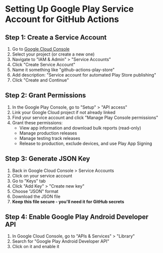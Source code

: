 # Setting Up Google Play Service Account for GitHub Actions

## Step 1: Create a Service Account

1. Go to [Google Cloud Console](https://console.cloud.google.com/)
2. Select your project (or create a new one)
3. Navigate to "IAM & Admin" > "Service Accounts"
4. Click "Create Service Account"
5. Name it something like "github-actions-play-store"
6. Add description: "Service account for automated Play Store publishing"
7. Click "Create and Continue"

## Step 2: Grant Permissions

1. In the Google Play Console, go to "Setup" > "API access"
2. Link your Google Cloud project if not already linked
3. Find your service account and click "Manage Play Console permissions"
4. Grant these permissions:
   - View app information and download bulk reports (read-only)
   - Manage production releases
   - Manage testing track releases
   - Release to production, exclude devices, and use Play App Signing

## Step 3: Generate JSON Key

1. Back in Google Cloud Console > Service Accounts
2. Click on your service account
3. Go to "Keys" tab
4. Click "Add Key" > "Create new key"
5. Choose "JSON" format
6. Download the JSON file
7. **Keep this file secure - you'll need it for GitHub secrets**

## Step 4: Enable Google Play Android Developer API

1. In Google Cloud Console, go to "APIs & Services" > "Library"
2. Search for "Google Play Android Developer API"
3. Click on it and enable it
